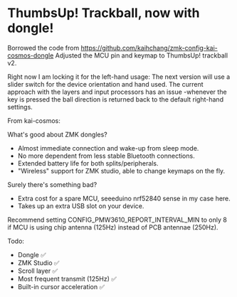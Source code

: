 # ThumbsUp! Trackball, now with dongle!

Borrowed the code from https://github.com/kaihchang/zmk-config-kai-cosmos-dongle
Adjusted the MCU pin and keymap to ThumbsUp! trackball v2.


Right now I am locking it for the left-hand usage:
The next version will use a slider switch for the device orientation and hand used.
The current approach with the layers and input processors has an issue -whenever the key is pressed the ball direction is returned back to the default right-hand settings. 

From kai-cosmos:


What's good about ZMK dongles?<br/>
- Almost immediate connection and wake-up from sleep mode.<br/>
- No more dependent from less stable Bluetooth connections.<br/>
- Extended battery life for both splits/peripherals.<br/>
- "Wireless" support for ZMK studio, able to change keymaps on the fly.<br/>

Surely there's something bad?<br/>
- Extra cost for a spare MCU, seeeduino nrf52840 sense in my case here.<br/>
- Takes up an extra USB slot on your device.

Recommend setting CONFIG_PMW3610_REPORT_INTERVAL_MIN to only 8 if MCU is using chip antenna (125Hz) instead of PCB antennae (250Hz).

Todo:
- Dongle ✅
- ZMK Studio ✅
- Scroll layer ✅
- Most frequent transmit (125Hz) ✅
- Built-in cursor acceleration ✅